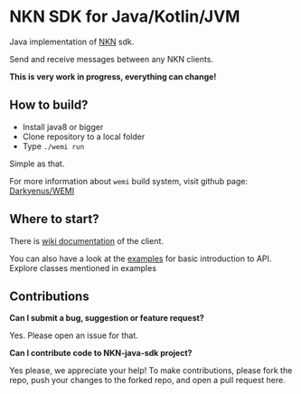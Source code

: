 # NKN SDK for Java/Kotlin/JVM


Java implementation of [NKN](https://github.com/nknorg/nkn/) sdk.

Send and receive messages between any NKN clients.

__This is very work in progress, everything can change!__


## How to build?

* Install java8 or bigger
* Clone repository to a local folder
* Type `./wemi run`

Simple as that.

For more information about `wemi` build system, visit github page: [Darkyenus/WEMI](https://github.com/Darkyenus/wemi) 

## Where to start?

There is [wiki documentation](https://github.com/RealJohnSmith/nkn-java-sdk/wiki) of the client.

You can also have a look at the [examples](examples/src/jsmith/nknskd/examples) for basic introduction to API. Explore classes mentioned in examples

## Contributions

__Can I submit a bug, suggestion or feature request?__

Yes. Please open an issue for that.

__Can I contribute code to NKN-java-sdk project?__

Yes please, we appreciate your help! To make contributions, please fork the repo, push your changes to the forked repo, and open a pull request here.
